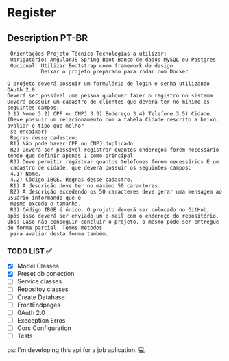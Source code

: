 # Register

## Description PT-BR
```
 Orientações Projeto Técnico Tecnologias a utilizar: 
 Obrigatório: AngularJS Spring Boot Banco de dados MySQL ou Postgres 
 Opcional: Utilizar Bootstrap como framework de design 
           Deixar o projeto preparado para rodar com Docker 
 
O projeto deverá possuir um formulário de login e senha utilizando OAuth 2.0
Deverá ser possível uma pessoa qualquer fazer o registro no sistema Deverá possuir um cadastro de clientes que deverá ter no mínimo os seguintes campos: 
3.1) Nome 3.2) CPF ou CNPJ 3.3) Endereço 3.4) Telefone 3.5) Cidade. (Deve possuir um relacionamento com a tabela Cidade descrito a baixo, avaliar o tipo que melhor
 se encaixar) 
 Regras desse cadastro: 
 R1) Não pode haver CPF ou CNPJ duplicado 
 R2) Deverá ser possível registrar quantos endereços forem necessário tendo que definir apenas 1 como principal 
 R3) Deve permitir registrar quantos telefones forem necessários E um
 cadastro de cidade, que deverá possuir os seguintes campos: 
 4.1) Nome. 
 4.2) Código IBGE. Regras desse cadastro. 
 R1) A descrição deve ter no máximo 50 caracteres. 
 R2) A descrição excedendo os 50 caracteres deve gerar uma mensagem ao usuário informando que o
 mesmo excede o tamanho. 
 R3) Código IBGE é único. O projeto deverá ser colocado no GitHub, após isso deverá ser enviado um e-mail com o endereço do repositório. Obs: Caso não conseguir concluir o projeto, o mesmo pode ser entregue de forma parcial. Temos métodos
 para avaliar desta forma também.
```
### TODO LIST ✅
- [X] Model Classes
- [X] Preset db conection
- [ ] Service classes
- [ ]  Repositoy classes
- [ ] Create Database
- [ ] FrontEndpages
- [ ] 0Auth 2.0
- [ ] Exeception Erros
- [ ] Cors Configuration
- [ ] Tests

ps: I'm developing this api for a job aplication. 💻

